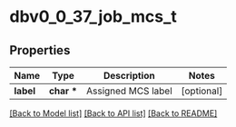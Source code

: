 # dbv0_0_37_job_mcs_t

## Properties
Name | Type | Description | Notes
------------ | ------------- | ------------- | -------------
**label** | **char \*** | Assigned MCS label | [optional] 

[[Back to Model list]](../README.md#documentation-for-models) [[Back to API list]](../README.md#documentation-for-api-endpoints) [[Back to README]](../README.md)


